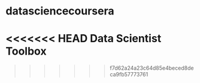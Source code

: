 # datasciencecoursera
<<<<<<< HEAD
Data Scientist Toolbox
=======
>>>>>>> f7d62a24a23c64d85e4beced8deca9fb57773761
